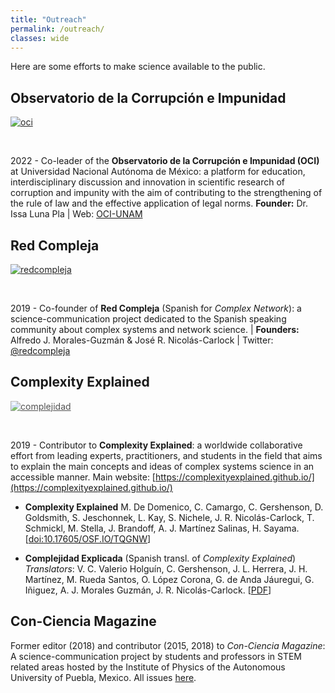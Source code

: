 ```yaml
---
title: "Outreach"
permalink: /outreach/
classes: wide
---
```


Here are some efforts to make science available to the public.

## Observatorio de la Corrupción e Impunidad

<a href="https://oci.juridicas.unam.mx/">
<img src="{{ site.url }}{{ site.baseurl }}/assets/images/oci.png" alt="oci" class="full" style="opacity:0.95;filter:alpha(opacity=95);"></a>

&nbsp;

2022 - Co-leader of the **Observatorio de la Corrupción e Impunidad (OCI)** at Universidad Nacional Autónoma de México: a platform for education, interdisciplinary discussion and innovation in scientific research of corruption and impunity with the aim of contributing to the strengthening of the rule of law and the effective application of legal norms. **Founder:** Dr. Issa Luna Pla \| Web: <a href="https://oci.juridicas.unam.mx/">OCI-UNAM</a>

## Red Compleja

<a href="https://twitter.com/redcompleja">
<img src="{{ site.url }}{{ site.baseurl }}/assets/images/redcompleja.png" alt="redcompleja" class="full" style="opacity:0.95;filter:alpha(opacity=95);"></a>

&nbsp;

2019 - Co-founder of **Red Compleja** (Spanish for _Complex Network_): a science-communication project dedicated to the Spanish speaking community about complex systems and network science. \| **Founders:** Alfredo J. Morales-Guzmán & José R. Nicolás-Carlock \| Twitter: <a href="https://twitter.com/redcompleja">@redcompleja</a>

## Complexity Explained

<a href="https://complexityexplained.github.io/">
<img src="{{ site.url }}{{ site.baseurl }}/assets/images/complejidad.png" alt="complejidad" class="full" style="opacity:0.75;filter:alpha(opacity=75);"></a>

&nbsp;

2019 - Contributor to **Complexity Explained**: a worldwide collaborative effort from leading experts, practitioners, and students in the field that aims to explain the main concepts and ideas of complex systems science in an accessible manner. Main website: [https://complexityexplained.github.io/](https://complexityexplained.github.io/)

* **Complexity Explained** M. De Domenico, C. Camargo, C. Gershenson, D. Goldsmith, S. Jeschonnek, L. Kay, S. Nichele, J. R. Nicolás-Carlock, T. Schmickl, M. Stella, J. Brandoff, A. J. Martínez Salinas, H. Sayama. \[[doi:10.17605/OSF.IO/TQGNW](https://complexityexplained.github.io/ComplexityExplained.pdf)\]

* **Complejidad Explicada** (Spanish transl. of *Complexity Explained*\) _Translators_: V. C. Valerio Holguín, C. Gershenson, J. L. Herrera, J. H. Martínez, M. Rueda Santos, O. López Corona, G. de Anda Jáuregui, G. Iñiguez, A. J. Morales Guzmán, J. R. Nicolás-Carlock. \[[PDF](https://complexityexplained.github.io/ComplexityExplained[Spanish].pdf)\]

## Con-Ciencia Magazine
Former editor (2018) and contributor (2015, 2018) to _Con-Ciencia Magazine_: A science-communication project by students and professors in STEM related areas hosted by the Institute of Physics of the Autonomous University of Puebla, Mexico. All issues [here](http://www.ifuap.buap.mx/vinculacion/revistaCon-ciencia.php).

